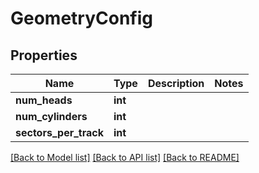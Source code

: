 # GeometryConfig

## Properties
Name | Type | Description | Notes
------------ | ------------- | ------------- | -------------
**num_heads** | **int** |  | 
**num_cylinders** | **int** |  | 
**sectors_per_track** | **int** |  | 

[[Back to Model list]](../README.md#documentation-for-models) [[Back to API list]](../README.md#documentation-for-api-endpoints) [[Back to README]](../README.md)



